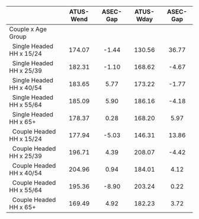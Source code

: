 
|                      |    ATUS-Wend |     ASEC-Gap |    ATUS-Wday |     ASEC-Gap |
| -------------------- | :----------: | :----------: | :----------: | :----------: |
| Couple x Age Group   |              |              |              |              |
| &nbsp;&nbsp;Single Headed HH x 15/24 |       174.07 |        -1.44 |       130.56 |        36.77 |
| &nbsp;&nbsp;Single Headed HH x 25/39 |       182.31 |        -1.10 |       168.62 |        -4.67 |
| &nbsp;&nbsp;Single Headed HH x 40/54 |       183.65 |         5.77 |       173.22 |        -1.77 |
| &nbsp;&nbsp;Single Headed HH x 55/64 |       185.09 |         5.90 |       186.16 |        -4.18 |
| &nbsp;&nbsp;Single Headed HH x 65+ |       178.37 |         0.28 |       168.20 |         5.97 |
| &nbsp;&nbsp;Couple Headed HH x 15/24 |       177.94 |        -5.03 |       146.31 |        13.86 |
| &nbsp;&nbsp;Couple Headed HH x 25/39 |       196.71 |         4.39 |       208.07 |        -4.42 |
| &nbsp;&nbsp;Couple Headed HH x 40/54 |       204.96 |         0.94 |       184.01 |         4.12 |
| &nbsp;&nbsp;Couple Headed HH x 55/64 |       195.36 |        -8.90 |       203.24 |         0.22 |
| &nbsp;&nbsp;Couple Headed HH x 65+ |       169.49 |         4.92 |       182.23 |         3.72 |


